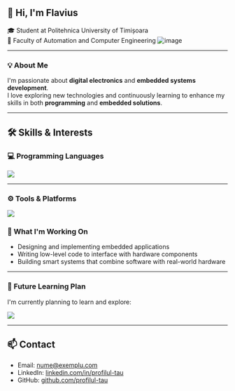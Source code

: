 ## 👋 Hi, I'm Flavius 

🎓 Student at Politehnica University of Timișoara  
🏫 Faculty of Automation and Computer Engineering
![image](https://github.com/user-attachments/assets/250223ca-75ac-43aa-b272-68c371ebe6ab)

---

### 💡 About Me

I'm passionate about **digital electronics** and **embedded systems development**.  
I love exploring new technologies and continuously learning to enhance my skills in both **programming** and **embedded solutions**.

---

## 🛠️ Skills & Interests

### 💻 Programming Languages  
<img src="https://skillicons.dev/icons?i=c,cpp,java,python,mysql,mongodb,html,css,js" />

---

### ⚙️ Tools & Platforms  
<img src="https://skillicons.dev/icons?i=linux,arduino,git,bash" />

### 🚀 What I'm Working On

- Designing and implementing embedded applications  
- Writing low-level code to interface with hardware components  
- Building smart systems that combine software with real-world hardware

---

### 📘 Future Learning Plan

I'm currently planning to learn and explore:

<img src="https://skillicons.dev/icons?i=rust,cs,go" />

---

## 📫 Contact

- Email: [nume@exemplu.com](mailto:marianflavius27@yahoo.com)  
- LinkedIn: [linkedin.com/in/profilul-tau](https://www.linkedin.com/in/flavius-andrei-marian/)  
- GitHub: [github.com/profilul-tau](https://github.com/FlaviusMarian27)


